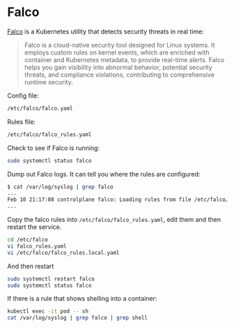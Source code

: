 # Falco

[Falco](https://falco.org/) is a Kubernetes utility that detects security threats in real time:

>Falco is a cloud-native security tool designed for Linux systems. It employs custom rules on kernel events, which are enriched with container and Kubernetes metadata, to provide real-time alerts. Falco helps you gain visibility into abnormal behavior, potential security threats, and compliance violations, contributing to comprehensive runtime security.

Config file:

```sh
/etc/falco/falco.yaml
```

Rules file:

```sh
/etc/falco/falco_rules.yaml
```

Check to see if Falco is running:

```sh
sudo systemctl status falco
```

Dump out Falco logs. It can tell you where the rules are configured:

```sh
$ cat /var/log/syslog | grep falco
...
Feb 10 21:17:08 controlplane falco: Loading rules from file /etc/falco/falco_rules.yaml:
...
```

Copy the falco rules into `/etc/falco/falco_rules.yaml`, edit them and then restart the service.

```sh
cd /etc/falco
vi falco_rules.yaml 
vi /etc/falco/falco_rules.local.yaml 
```

And then restart

```sh
sudo systemctl restart falco
sudo systemctl status falco
```

If there is a rule that shows shelling into a container:

```sh
kubectl exec -it pod -- sh
cat /var/log/syslog | grep falco | grep shell
```
